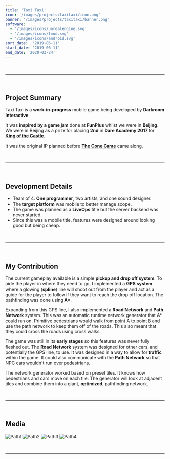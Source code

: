 ```yaml
---
title: 'Taxi Taxi'
icon: '/images/projects/taxitaxi/icon.png'
banner: '/images/projects/taxitaxi/banner.png'
software:
  - '/images/icons/unrealengine.svg'
  - '/images/icons/fmod.svg'
  - '/images/icons/android.svg'
sort_date:  '2019-06-11'
start_date: '2019-06-11'
end_date: '2020-03-24'
---
```


<br/>

___

<br/>

## Project Summary

Taxi Taxi is a **work-in-progress** mobile game being developed by **Darkroom Interactive**.

It was **inspired by a game jam** done at **FunPlus** whilst we were in **Beijing**. We were in Beijing as a prize for placing **2nd** in **Dare Academy 2017** for [**King of the Castle**](/projects/kingofthecastle).

It was the original IP planned before [**The Cone Game**](/projects/theconegame) came along.

<br/>

___

<br/>

## Development Details

- Team of 4. **One programmer**, two artists, and one sound designer.
- The **target platform** was mobile to better manage scope.
- The game was planned as a **LiveOps** title but the server backend was never started.
- Since this was a mobile title, features were designed around looking good but being cheap.

<br/>

___

<br/>

## My Contribution

The current gameplay available is a simple **pickup and drop off system**. To aide the player in where they need to go, I implemented a **GPS system** where a glowing (**spline**) line will shoot out from the player and act as a guide for the player to follow if they want to reach the drop off location. The pathfinding was done using **A\***.

Expanding from this GPS line, I also implemented a **Road Network** and **Path Network** system. This was an automatic runtime network generator that A* could run on. Primitive pedestrians would walk from point A to point B and use the path network to keep them off of the roads. This also meant that they could cross the roads using cross walks.

The game was still in its **early stages** so this features was never fully fleshed out. The **Road Network** system was designed for other cars, and potentially the GPS line, to use. It was designed in a way to allow for **traffic** within the game. It could also communicate with the **Path Network** so that NPC cars wouldn't run over pedestrians.

The network generator worked based on preset tiles. It knows how pedestrians and cars move on each tile. The generator will look at adjacent tiles and combine them into a giant, **optimized**, pathfinding network.

<br/>

___

<br/>

## Media

![Path1](/images/projects/taxitaxi/path1.png)
![Path2](/images/projects/taxitaxi/path2.png)
![Path3](/images/projects/taxitaxi/path3.png)
![Path4](/images/projects/taxitaxi/path4.png)

<br/>

___

<br/>